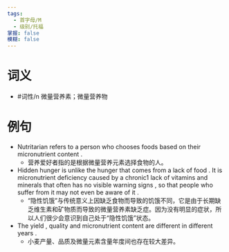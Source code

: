```yaml
---
tags:
  - 首字母/M
  - 级别/托福
掌握: false
模糊: false
---
```

# 词义
- #词性/n  微量营养素；微量营养物
# 例句
- Nutritarian refers to a person who chooses foods based on their micronutrient content .
	- 营养爱好者指的是根据微量营养元素选择食物的人。
- Hidden hunger is unlike the hunger that comes from a lack of food . It is micronutrient deficiency caused by a chronic1 lack of vitamins and minerals that often has no visible warning signs , so that people who suffer from it may not even be aware of it .
	- “隐性饥饿”与传统意义上因缺乏食物而导致的饥饿不同，它是由于长期缺乏维生素和矿物质而导致的微量营养素缺乏症。因为没有明显的症状，所以人们很少会意识到自己处于“隐性饥饿”状态。
- The yield , quality and micronutrient content are different in different years .
	- 小麦产量、品质及微量元素含量年度间也存在较大差异。
